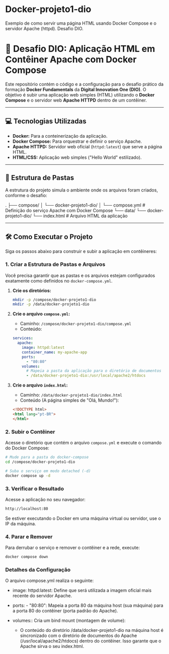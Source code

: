 # Docker-projeto1-dio
Exemplo de como servir uma página HTML usando Docker Compose e o servidor Apache (httpd). Desafio DIO.

# 🚀 Desafio DIO: Aplicação HTML em Contêiner Apache com Docker Compose

Este repositório contém o código e a configuração para o desafio prático da formação **Docker Fundamentals** da **Digital Innovation One (DIO)**. O objetivo é subir uma aplicação web simples (HTML) utilizando o **Docker Compose** e o servidor web **Apache HTTPD** dentro de um contêiner.

---

## 💻 Tecnologias Utilizadas

* **Docker:** Para a conteinerização da aplicação.
* **Docker Compose:** Para orquestrar e definir o serviço Apache.
* **Apache HTTPD:** Servidor web oficial (`httpd:latest`) que serve a página HTML.
* **HTML/CSS:** Aplicação web simples ("Hello World" estilizado).

---

## 📂 Estrutura de Pastas

A estrutura do projeto simula o ambiente onde os arquivos foram criados, conforme o desafio:

.
├── compose/
│   └── docker-projeto1-dio/
│       └── compose.yml      # Definição do serviço Apache com Docker Compose
└── data/
└── docker-projeto1-dio/
└── index.html       # Arquivo HTML da aplicação

---

## 🛠️ Como Executar o Projeto

Siga os passos abaixo para construir e subir a aplicação em contêineres:

### 1. Criar a Estrutura de Pastas e Arquivos

Você precisa garantir que as pastas e os arquivos estejam configurados exatamente como definidos no `docker-compose.yml`.

1.  **Crie os diretórios:**
    ```bash
    mkdir -p /compose/docker-projeto1-dio
    mkdir -p /data/docker-projeto1-dio
    ```

2.  **Crie o arquivo `compose.yml`:**
    * Caminho: `/compose/docker-projeto1-dio/compose.yml`
    * Conteúdo:
    ```yaml
    services:
      apache:
        image: httpd:latest
        container_name: my-apache-app
        ports:
          - "80:80"
        volumes:
          # Mapeia a pasta da aplicação para o diretório de documentos do Apache
          - /data/docker-projeto1-dio:/usr/local/apache2/htdocs
    ```

3.  **Crie o arquivo `index.html`:**
    * Caminho: `/data/docker-projeto1-dio/index.html`
    * Conteúdo (A página simples de "Olá, Mundo!"):
    ```html
    <!DOCTYPE html>
    <html lang="pt-BR">
    </html>
    ```

### 2. Subir o Contêiner

Acesse o diretório que contém o arquivo `compose.yml` e execute o comando do Docker Compose:

```bash
# Mude para a pasta do docker-compose
cd /compose/docker-projeto1-dio

# Suba o serviço em modo detached (-d)
docker compose up -d
```

### 3. Verificar o Resultado

Acesse a aplicação no seu navegador:
```bash
http://localhost:80
```

Se estiver executando o Docker em uma máquina virtual ou servidor, use o IP da máquina.

### 4. Parar e Remover

Para derrubar o serviço e remover o contêiner e a rede, execute:

```bash
docker compose down
```

### Detalhes da Configuração

O arquivo compose.yml realiza o seguinte:

* image: httpd:latest: Define que será utilizada a imagem oficial mais recente do servidor Apache.

* ports: - "80:80": Mapeia a porta 80 da máquina host (sua máquina) para a porta 80 do contêiner (porta padrão do Apache).

* volumes:: Cria um bind mount (montagem de volume):

    * O conteúdo do diretório /data/docker-projeto1-dio na máquina host é sincronizado com o diretório de documentos do Apache (/usr/local/apache2/htdocs) dentro do contêiner. Isso garante que o Apache sirva o seu index.html.